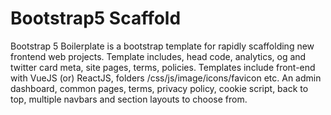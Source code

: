 # Bootstrap5 Scaffold
Bootstrap 5 Boilerplate is a bootstrap template for rapidly scaffolding new frontend web projects. Template includes, head code, analytics, og and twitter card meta, site pages, terms, policies. Templates include front-end with VueJS (or) ReactJS, folders /css/js/image/icons/favicon etc. An admin dashboard, common pages, terms, privacy policy, cookie script, back to top, multiple navbars and section layouts to choose from.
